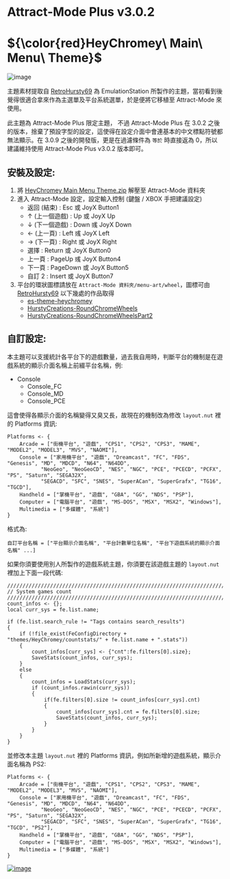 # Attract-Mode Plus v3.0.2
# ${\color{red}HeyChromey\ Main\ Menu\ Theme}$
![image](HeyChromey%20Main%20Menu%20Theme/HeyChromey%20Main%20Menu%20Theme.png)

主題素材提取自 [RetroHursty69](https://github.com/RetroHursty69) 為 EmulationStation 所製作的主題，當初看到後覺得很適合拿來作為主選單及平台系統選單，於是便將它移植至 Attract-Mode 來使用。

此主題為 Attract-Mode Plus 限定主題， 不過 Attract-Mode Plus 在 3.0.2 之後的版本，捨棄了預設字型的設定，這使得在設定介面中會連基本的中文標點符號都無法顯示。在 3.0.9 之後的開發版，更是在過濾條件為 `等於` 時直接返為 0，所以建議維持使用 Attract-Mode Plus v3.0.2 版本即可。

## 安裝及設定:
1. 將 [HeyChromey Main Menu Theme.zip](HeyChromey%20Main%20Menu%20Theme/HeyChromey%20Main%20Menu%20Theme.zip) 解壓至 Attract-Mode 資料夾
2. 進入 Attract-Mode 設定，設定輸入控制 (鍵盤 / XBOX 手把建議設定)
   - 返回 (結束) : Esc 或 JoyX Button1
   - ↑ (上一個遊戲) : Up 或 JoyX Up
   - ↓ (下一個遊戲) : Down 彧 JoyX Down
   - ← (上一頁) : Left 彧 JoyX Left
   - → (下一頁) : Right 或 JoyX Right
   - 選擇 : Return 或 JoyX Button0
   - 上一頁 : PageUp 彧 JoyX Button4
   - 下一頁 : PageDown 或 JoyX Button5
   - 自訂 2 : Insert 或 JoyX Button7
3. 平台的環狀圖標請放在 `Attract-Mode 資料夾/menu-art/wheel`，圖標可由 [RetroHursty69](https://github.com/RetroHursty69) 以下幾處的作品取得
   - [es-theme-heychromey](https://github.com/RetroHursty69/es-theme-heychromey)
   - [HurstyCreations-RoundChromeWheels](https://github.com/RetroHursty69/HurstyCreations-RoundChromeWheels)
   - [HurstyCreations-RoundChromeWheelsPart2](https://github.com/RetroHursty69/HurstyCreations-RoundChromeWheelsPart2)

## 自訂設定:
本主題可以支援統計各平台下的遊戲數量，過去我自用時，判斷平台的機制是在遊戲系統的顯示介面名稱上前綴平台名稱，例:
- Console
  - Console_FC
  - Console_MD
  - Console_PCE

這會使得各顯示介面的名稱變得又臭又長，故現在的機制改為修改 `layout.nut` 裡的 Platforms 資訊:

```
Platforms <- {
	Arcade = ["街機平台", "遊戲", "CPS1", "CPS2", "CPS3", "MAME", "MODEL2", "MODEL3", "MVS", "NAOMI"],
	Console = ["家用機平台", "遊戲", "Dreamcast", "FC", "FDS", "Genesis", "MD", "MDCD", "N64", "N64DD",
		   "NeoGeo", "NeoGeoCD", "NES", "NGC", "PCE", "PCECD", "PCFX", "PS", "Saturn", "SEGA32X",
		   "SEGACD", "SFC", "SNES", "SuperACan", "SuperGrafx", "TG16", "TGCD"],
	Handheld = ["掌機平台", "遊戲", "GBA", "GG", "NDS", "PSP"],
	Computer = ["電腦平台", "遊戲", "MS-DOS", "MSX", "MSX2", "Windows"],
	Multimedia = ["多媒體", "系統"]
}
```

格式為:

```
自訂平台名稱 = ["平台顯示介面名稱", "平台計數單位名稱", "平台下遊戲系統的顯示介面名稱" ...]
```

如果你須要使用別人所製作的遊戲系統主題，你須要在該遊戲主題的 `layout.nut` 裡加上下面一段代碼:

```
/////////////////////////////////////////////////////////////////////////////////
// System games count
/////////////////////////////////////////////////////////////////////////////////
count_infos <- {};
local curr_sys = fe.list.name;

if (fe.list.search_rule != "Tags contains search_results")
{
	if (!file_exist(FeConfigDirectory + "themes/HeyChromey/countstats/" + fe.list.name + ".stats")) 
	{
		count_infos[curr_sys] <- {"cnt":fe.filters[0].size};
		SaveStats(count_infos, curr_sys);
	}
	else
	{
		count_infos = LoadStats(curr_sys);
		if (count_infos.rawin(curr_sys))
		{
			if(fe.filters[0].size != count_infos[curr_sys].cnt)
			{
				count_infos[curr_sys].cnt = fe.filters[0].size;
				SaveStats(count_infos, curr_sys);
			}
		}
	}
}
```

並修改本主題 `layout.nut` 裡的 Platforms 資訊，例如所新增的遊戲系統，顯示介面名稱為 PS2:

```
Platforms <- {
	Arcade = ["街機平台", "遊戲", "CPS1", "CPS2", "CPS3", "MAME", "MODEL2", "MODEL3", "MVS", "NAOMI"],
	Console = ["家用機平台", "遊戲", "Dreamcast", "FC", "FDS", "Genesis", "MD", "MDCD", "N64", "N64DD",
		   "NeoGeo", "NeoGeoCD", "NES", "NGC", "PCE", "PCECD", "PCFX", "PS", "Saturn", "SEGA32X",
		   "SEGACD", "SFC", "SNES", "SuperACan", "SuperGrafx", "TG16", "TGCD", "PS2"],
	Handheld = ["掌機平台", "遊戲", "GBA", "GG", "NDS", "PSP"],
	Computer = ["電腦平台", "遊戲", "MS-DOS", "MSX", "MSX2", "Windows"],
	Multimedia = ["多媒體", "系統"]
}
```


[![image](https://img.youtube.com/vi/LLE53MMjNOs/0.jpg)](https://www.youtube.com/watch?v=LLE53MMjNOs)
